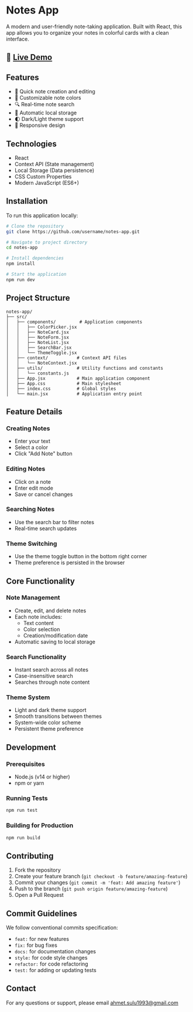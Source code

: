 # Notes App

A modern and user-friendly note-taking application. Built with React, this app allows you to organize your notes in colorful cards with a clean interface.

## 🚀 [Live Demo](https://extraordinary-ganache-73c453.netlify.app/)

## Features

- 📝 Quick note creation and editing
- 🎨 Customizable note colors
- 🔍 Real-time note search
- 💾 Automatic local storage
- 🌓 Dark/Light theme support
- 📱 Responsive design

## Technologies

- React
- Context API (State management)
- Local Storage (Data persistence)
- CSS Custom Properties
- Modern JavaScript (ES6+)

## Installation

To run this application locally:

```bash
# Clone the repository
git clone https://github.com/username/notes-app.git

# Navigate to project directory
cd notes-app

# Install dependencies
npm install

# Start the application
npm run dev
```

## Project Structure

```
notes-app/
├── src/
│   ├── components/         # Application components
│   │   ├── ColorPicker.jsx
│   │   ├── NoteCard.jsx
│   │   ├── NoteForm.jsx
│   │   ├── NoteList.jsx
│   │   ├── SearchBar.jsx
│   │   └── ThemeToggle.jsx
│   ├── context/           # Context API files
│   │   └── NoteContext.jsx
│   ├── utils/             # Utility functions and constants
│   │   └── constants.js
│   ├── App.jsx            # Main application component
│   ├── App.css            # Main stylesheet
│   ├── index.css          # Global styles
│   └── main.jsx           # Application entry point
```

## Feature Details

### Creating Notes
- Enter your text
- Select a color
- Click "Add Note" button

### Editing Notes
- Click on a note
- Enter edit mode
- Save or cancel changes

### Searching Notes
- Use the search bar to filter notes
- Real-time search updates

### Theme Switching
- Use the theme toggle button in the bottom right corner
- Theme preference is persisted in the browser

## Core Functionality

### Note Management
- Create, edit, and delete notes
- Each note includes:
  - Text content
  - Color selection
  - Creation/modification date
- Automatic saving to local storage

### Search Functionality
- Instant search across all notes
- Case-insensitive search
- Searches through note content

### Theme System
- Light and dark theme support
- Smooth transitions between themes
- System-wide color scheme
- Persistent theme preference

## Development

### Prerequisites
- Node.js (v14 or higher)
- npm or yarn

### Running Tests
```bash
npm run test
```

### Building for Production
```bash
npm run build
```

## Contributing

1. Fork the repository
2. Create your feature branch (`git checkout -b feature/amazing-feature`)
3. Commit your changes (`git commit -m 'feat: Add amazing feature'`)
4. Push to the branch (`git push origin feature/amazing-feature`)
5. Open a Pull Request

## Commit Guidelines

We follow conventional commits specification:
- `feat:` for new features
- `fix:` for bug fixes
- `docs:` for documentation changes
- `style:` for code style changes
- `refactor:` for code refactoring
- `test:` for adding or updating tests

## Contact

For any questions or support, please email ahmet.sulu1993@gmail.com

